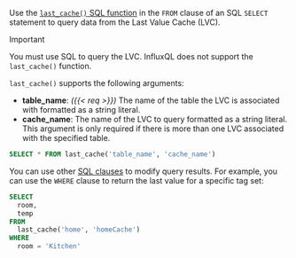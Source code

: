 
Use the [`last_cache()` SQL function](/influxdb3/version/reference/sql/functions/cache/#last_cache)
in the `FROM` clause of an SQL `SELECT` statement to query data from the
Last Value Cache (LVC).

> [!Important]
> You must use SQL to query the LVC.
> InfluxQL does not support the `last_cache()` function.

`last_cache()` supports the following arguments:

- **table_name**: _({{< req >}})_ The name of the table the LVC is associated with
  formatted as a string literal.
- **cache_name**: The name of the LVC to query formatted as a string literal.
  This argument is only required if there is more than one LVC associated with the specified
  table.

```sql
SELECT * FROM last_cache('table_name', 'cache_name')
```

You can use other [SQL clauses](/influxdb3/version/reference/sql/#statements-and-clauses)
to modify query results. For example, you can use the `WHERE` clause to return
the last value for a specific tag set:

```sql
SELECT
  room,
  temp
FROM
  last_cache('home', 'homeCache')
WHERE
  room = 'Kitchen'
```
